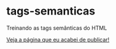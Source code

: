 # tags-semanticas
Treinando as tags semânticas do HTML

[Veja a página que eu acabei de publicar!](https://joaoroccella.github.io/tags-semanticas/)
